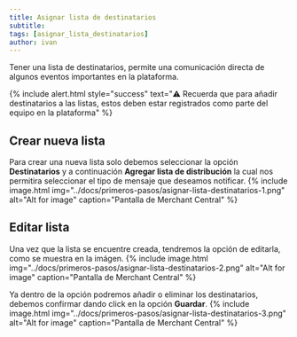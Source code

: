 ```yaml
---
title: Asignar lista de destinatarios
subtitle: 
tags: [asignar_lista_destinatarios]
author: ivan
---
```

Tener una lista de destinatarios, permite una comunicación directa de algunos eventos importantes en la plataforma.

{% include alert.html style="success" text="⚠️ Recuerda que para añadir destinatarios a las listas, estos deben estar registrados como parte del equipo en la plataforma" %}

## Crear nueva lista
Para crear una nueva lista solo debemos seleccionar la opción **Destinatarios** y a continuación **Agregar lista de distribución** la cual nos permitira seleccionar el tipo de mensaje que deseamos notificar.
{% include image.html img="../docs/primeros-pasos/asignar-lista-destinatarios-1.png" alt="Alt for image" caption="Pantalla de Merchant Central" %}

## Editar lista 
Una vez que la lista se encuentre creada, tendremos la opción de editarla, como se muestra en la imágen.
{% include image.html img="../docs/primeros-pasos/asignar-lista-destinatarios-2.png" alt="Alt for image" caption="Pantalla de Merchant Central" %}

Ya dentro de la opción podremos añadir o eliminar los destinatarios, debemos confirmar dando click en la opción **Guardar**.
{% include image.html img="../docs/primeros-pasos/asignar-lista-destinatarios-3.png" alt="Alt for image" caption="Pantalla de Merchant Central" %}

